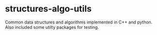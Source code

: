 # structures-algo-utils
Common data structures and algorithms implemented in C++ and python.
Also included some utilty packages for testing.
